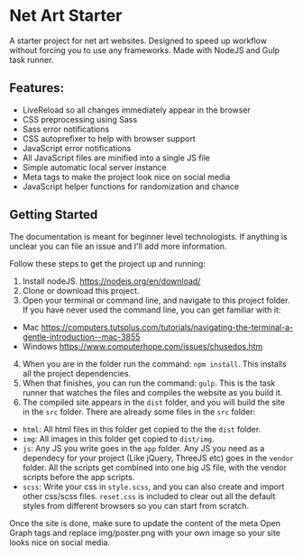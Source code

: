 # Net Art Starter
A starter project for net art websites. Designed to speed up workflow without forcing you to use any frameworks. Made with NodeJS and Gulp task runner.

## Features:
- LiveReload so all changes immediately appear in the browser
- CSS preprocessing using Sass
- Sass error notifications
- CSS autoprefixer to help with browser support
- JavaScript error notifications
- All JavaScript files are minified into a single JS file
- Simple automatic local server instance
- Meta tags to make the project look nice on social media
- JavaScript helper functions for randomization and chance

## Getting Started

The documentation is meant for beginner level technologists. If anything is unclear you can file an issue and I'll add more information. 

Follow these steps to get the project up and running:

1. Install nodeJS. https://nodejs.org/en/download/
2. Clone or download this project.
3. Open your terminal or command line, and navigate to this project folder. If you have never used the command line, you can get familiar with it:
 - Mac https://computers.tutsplus.com/tutorials/navigating-the-terminal-a-gentle-introduction--mac-3855
 - Windows https://www.computerhope.com/issues/chusedos.htm
4. When you are in the folder run the command: `npm install`. This installs all the project dependencies.
5. When that finishes, you can run the command: `gulp`. This is the task runner that watches the files and compiles the website as you build it.
6. The compiled site appears in the `dist` folder, and you will build the site in the `src` folder. There are already some files in the `src` folder:
 - `html`: All html files in this folder get copied to the the `dist` folder.
 - `img`: All images in this folder get copied to `dist/img`.
 - `js`: Any JS you write goes in the `app` folder. Any JS you need as a dependecy for your project (Like jQuery, ThreeJS etc) goes in the `vendor` folder. All the scripts get combined into one big JS file, with the vendor scripts before the app scripts.
 - `scss`: Write your css in `style.scss`, and you can also create and import other css/scss files. `reset.css` is included to clear out all the default styles from different browsers so you can start from scratch.
 
Once the site is done, make sure to update the content of the meta Open Graph tags and replace img/poster.png with your own image so your site looks nice on social media.
